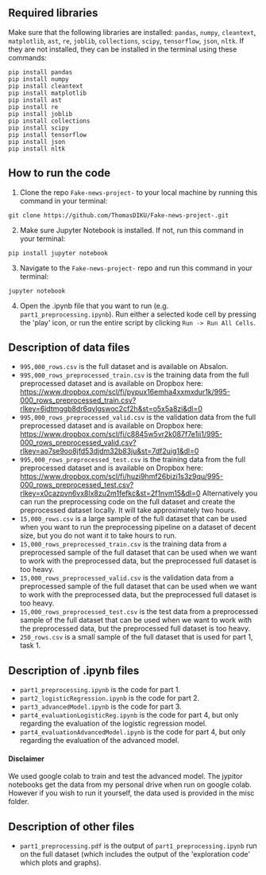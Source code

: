 ## Required libraries
Make sure that the following libraries are installed: ```pandas```, ```numpy```, ```cleantext```, ```matplotlib```, ```ast```, ```re```, ```joblib```, ```collections```, ```scipy```, ```tensorflow```, ```json```, ```nltk```. If they are not installed, they can be installed in the terminal using these commands:

```
pip install pandas
pip install numpy
pip install cleantext
pip install matplotlib
pip install ast
pip install re
pip install joblib
pip install collections
pip install scipy
pip install tensorflow
pip install json
pip install nltk
```

## How to run the code
1. Clone the repo `Fake-news-project-` to your local machine by running this command in your terminal:
```
git clone https://github.com/ThomasDIKU/Fake-news-project-.git
```

2. Make sure Jupyter Notebook is installed. If not, run this command in your terminal:

```
pip install jupyter notebook
```

3. Navigate to the `Fake-news-project-` repo and run this command in your terminal:

```
jupyter notebook
```

4. Open the .ipynb file that you want to run (e.g. `part1_preprocessing.ipynb`). Run either a selected kode cell by pressing the 'play' icon, or run the entire script by clicking `Run -> Run All Cells`.

## Description of data files
- `995,000_rows.csv` is the full dataset and is available on Absalon.
- `995,000_rows_preprocessed_train.csv` is the training data from the full preprocessed dataset and is available on Dropbox here: https://www.dropbox.com/scl/fi/pypux16emha4xxmxdur1k/995-000_rows_preprocessed_train.csv?rlkey=6jdtmggb8dr6qylgswoc2cf2h&st=o5x5a8zi&dl=0
- `995,000_rows_preprocessed_valid.csv` is the validation data from the full preprocessed dataset and is available on Dropbox here: https://www.dropbox.com/scl/fi/c8845w5vr2k087f7e1ii1/995-000_rows_preprocessed_valid.csv?rlkey=ao7se9oo8jfd53djdm32b83ju&st=7df2uig1&dl=0
- `995,000_rows_preprocessed_test.csv` is the training data from the full preprocessed dataset and is available on Dropbox here: https://www.dropbox.com/scl/fi/huzi9hmf26bjzi1s3z9qu/995-000_rows_preprocessed_test.csv?rlkey=x0cazpvn6vx8lx8zu2m1fefkc&st=2f1nvm15&dl=0
Alternatively you can run the preprocessing code on the full dataset and create the preprocessed dataset locally. It will take approximately two hours.
- `15,000_rows.csv` is a large sample of the full dataset that can be used when you want to run the preprocessing pipeline on a dataset of decent size, but you do not want it to take hours to run. 
- `15,000_rows_preprocessed_train.csv` is the training data from a preprocessed sample of the full dataset that can be used when we want to work with the preprocessed data, but the preprocessed full dataset is too heavy.
- `15,000_rows_preprocessed_valid.csv` is the validation data from a preprocessed sample of the full dataset that can be used when we want to work with the preprocessed data, but the preprocessed full dataset is too heavy.
- `15,000_rows_preprocessed_test.csv` is the test data from a preprocessed sample of the full dataset that can be used when we want to work with the preprocessed data, but the preprocessed full dataset is too heavy.
- `250_rows.csv` is a small sample of the full dataset that is used for part 1, task 1.

## Description of .ipynb files
- `part1_preprocessing.ipynb` is the code for part 1.
- `part2_logisticRegression.ipynb` is the code for part 2.
- `part3_advancedModel.ipynb` is the code for part 3.
- `part4_evaluationLogisticReg.ipynb` is the code for part 4, but only regarding the evaluation of the logistic regression model.
- `part4_evaluationAdvancedModel.ipynb` is the code for part 4, but only regarding the evaluation of the advanced model.

#### Disclaimer 
We used google colab to train and test the advanced model. The jypitor notebooks get the data from my personal drive when run on google colab. However if you wish to run it yourself, the data used is provided in the misc folder. 

## Description of other files
- `part1_preprocessing.pdf` is the output of `part1_preprocessing.ipynb` run on the full dataset (which includes the output of the 'exploration code' which plots and graphs).
